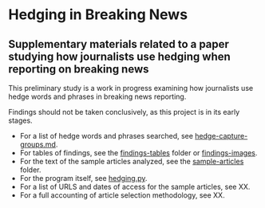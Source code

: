 # Hedging in Breaking News
## Supplementary materials related to a paper studying how journalists use hedging when reporting on breaking news

This preliminary study is a work in progress examining how journalists use hedge words and phrases in breaking news reporting.

Findings should not be taken conclusively, as this project is in its early stages.

* For a list of hedge words and phrases searched, see [hedge-capture-groups.md](hedge-capture-groups.md).
* For tables of findings, see the [findings-tables](findings-tables/) folder or [findings-images](findings/images/).
* For the text of the sample articles analyzed, see the [sample-articles](sample-articles/) folder.
* For the program itself, see [hedging.py](hedging.py).
* For a list of URLS and dates of access for the sample articles, see XX.
* For a full accounting of article selection methodology, see XX.